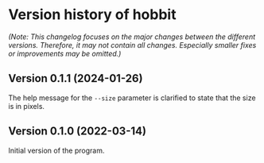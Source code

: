 # Version history of hobbit

_(Note: This changelog focuses on the major changes between the different
versions. Therefore, it may not contain all changes. Especially smaller fixes or
improvements may be omitted.)_

## Version 0.1.1 (2024-01-26)

The help message for the `--size` parameter is clarified to state that the size
is in pixels.

## Version 0.1.0 (2022-03-14)

Initial version of the program.

